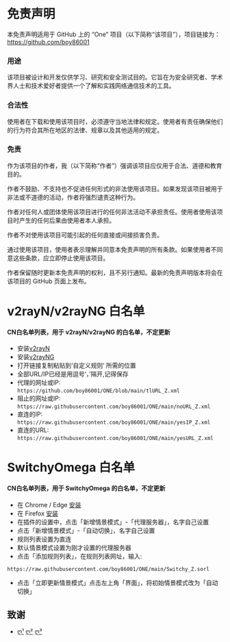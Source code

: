 # 免责声明

本免责声明适用于 GitHub 上的 “One” 项目（以下简称“该项目”），项目链接为：https://github.com/boy86001

### 用途

该项目被设计和开发仅供学习、研究和安全测试目的。它旨在为安全研究者、学术界人士和技术爱好者提供一个了解和实践网络通信技术的工具。

### 合法性

使用者在下载和使用该项目时，必须遵守当地法律和规定。使用者有责任确保他们的行为符合其所在地区的法律、规章以及其他适用的规定。

### 免责

作为该项目的作者，我（以下简称“作者”）强调该项目应仅用于合法、道德和教育目的。

作者不鼓励、不支持也不促进任何形式的非法使用该项目。如果发现该项目被用于非法或不道德的活动，作者将强烈谴责这种行为。

作者对任何人或团体使用该项目进行的任何非法活动不承担责任。使用者使用该项目时产生的任何后果由使用者本人承担。

作者不对使用该项目可能引起的任何直接或间接损害负责。

通过使用该项目，使用者表示理解并同意本免责声明的所有条款。如果使用者不同意这些条款，应立即停止使用该项目。

作者保留随时更新本免责声明的权利，且不另行通知。最新的免责声明版本将会在该项目的 GitHub 页面上发布。






# v2rayN/v2rayNG 白名单
####  CN白名单列表，用于 v2rayN/v2rayNG 的白名单，不定更新

- 安装[v2rayN](https://github.com/2dust/v2rayN)  
- 安装[v2rayNG](https://github.com/2dust/v2rayNG)
- 打开链接复制粘贴到‘自定义规则’ 所需的位置
- 全部URL/IP已经是用逗号‘，’隔开,记得保存
- 代理的网址或IP:
``https://github.com/boy86001/ONE/blob/main/tlURL_Z.xml
``
- 阻止的网址或IP:
``https://raw.githubusercontent.com/boy86001/ONE/main/noURL_Z.xml
``
- 直连的IP:
``https://raw.githubusercontent.com/boy86001/ONE/main/yesIP_Z.xml
``
- 直连的URL:
``https://raw.githubusercontent.com/boy86001/ONE/main/yesURL_Z.xml
``



# SwitchyOmega 白名单
#### CN白名单列表，用于 SwitchyOmega 的白名单，不定更新

- 在 Chrome / Edge  [安装](https://chrome.google.com/webstore/detail/proxy-switchyomega/padekgcemlokbadohgkifijomclgjgif) 
- 在  Firefox [安装](https://addons.mozilla.org/en-US/firefox/addon/switchyomega/) 
- 在插件的设置中，点击「新增情景模式」-「代理服务器」，名字自己设置
- 点击「新增情景模式」-「自动切换」，名字自己设置
- 规则列表设置为直连
- 默认情景模式设置为刚才设置的代理服务器
- 点击「添加规则列表」，在规则列表网址，输入:

``https://raw.githubusercontent.com/boy86001/ONE/main/Switchy_Z.sorl
``
- 点击「立即更新情景模式」点击左上角「界面」，将初始情景模式改为「自动切换」



## 致谢
* [ღ¹](https://github.com/boy86001) [ღ²](https://github.com/Loyalsoldier/geoip) [ღ³](https://github.com/pluwen/china-domain-allowlist) 
